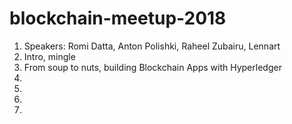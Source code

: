 # blockchain-meetup-2018

1. Speakers: Romi Datta, Anton Polishki, Raheel Zubairu, Lennart
1. Intro, mingle
1. From soup to nuts, building Blockchain Apps with Hyperledger
1. 
1.
1.
1.
